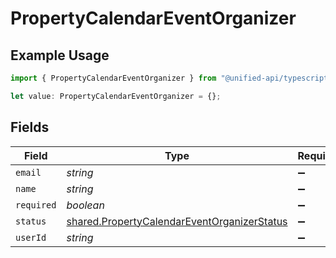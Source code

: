 # PropertyCalendarEventOrganizer

## Example Usage

```typescript
import { PropertyCalendarEventOrganizer } from "@unified-api/typescript-sdk/sdk/models/shared";

let value: PropertyCalendarEventOrganizer = {};
```

## Fields

| Field                                                                                                             | Type                                                                                                              | Required                                                                                                          | Description                                                                                                       |
| ----------------------------------------------------------------------------------------------------------------- | ----------------------------------------------------------------------------------------------------------------- | ----------------------------------------------------------------------------------------------------------------- | ----------------------------------------------------------------------------------------------------------------- |
| `email`                                                                                                           | *string*                                                                                                          | :heavy_minus_sign:                                                                                                | N/A                                                                                                               |
| `name`                                                                                                            | *string*                                                                                                          | :heavy_minus_sign:                                                                                                | N/A                                                                                                               |
| `required`                                                                                                        | *boolean*                                                                                                         | :heavy_minus_sign:                                                                                                | N/A                                                                                                               |
| `status`                                                                                                          | [shared.PropertyCalendarEventOrganizerStatus](../../../sdk/models/shared/propertycalendareventorganizerstatus.md) | :heavy_minus_sign:                                                                                                | N/A                                                                                                               |
| `userId`                                                                                                          | *string*                                                                                                          | :heavy_minus_sign:                                                                                                | N/A                                                                                                               |